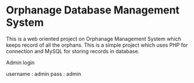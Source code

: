 # Orphanage Database Management System

This is a web oriented project on Orphanage Management System which keeps record of all the orphans. This is a simple project which uses PHP for connection and MySQL for storing records in database.

Admin login

username : admin
pass : admin

